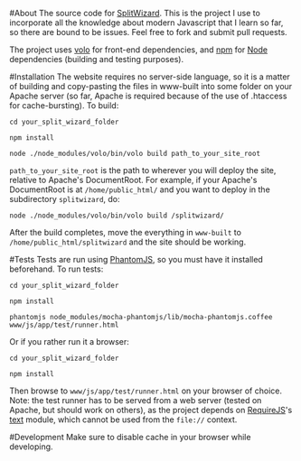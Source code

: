 #About
The source code for [SplitWizard](http://splitwizard.com). This is the project I use to incorporate all the knowledge about modern Javascript that I learn so far, so there are bound to be issues. Feel free to fork and submit pull requests.

The project uses [volo](http://volojs.org) for front-end dependencies, and [npm](http://npmjs.org) for [Node](http://nodejs.org) dependencies (building and testing purposes).

#Installation
The website requires no server-side language, so it is a matter of building and copy-pasting the files in www-built into some folder on your Apache server (so far, Apache is required because of the use of .htaccess for cache-bursting).
To build:

`cd your_split_wizard_folder`

`npm install`

`node ./node_modules/volo/bin/volo build path_to_your_site_root`

`path_to_your_site_root` is the path to wherever you will deploy the site, relative to Apache's DocumentRoot. For example, if your Apache's DocumentRoot is at `/home/public_html/` and you want to deploy in the subdirectory `splitwizard`, do:

`node ./node_modules/volo/bin/volo build /splitwizard/`

After the build completes, move the everything in `www-built` to `/home/public_html/splitwizard` and the site should be working.

#Tests
Tests are run using [PhantomJS](http://phantomjs.org/), so you must have it installed beforehand. To run tests:

`cd your_split_wizard_folder`

`npm install`

`phantomjs node_modules/mocha-phantomjs/lib/mocha-phantomjs.coffee www/js/app/test/runner.html`

Or if you rather run it a browser:

`cd your_split_wizard_folder`

`npm install`

Then browse to `www/js/app/test/runner.html` on your browser of choice.
Note: the test runner has to be served from a web server (tested on Apache, but should work on others), as the project depends on [RequireJS](http://requirejs.org/)'s [text](https://github.com/requirejs/text) module, which cannot be used from the `file://` context.

#Development
Make sure to disable cache in your browser while developing.